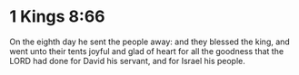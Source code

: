 # 1 Kings 8:66

On the eighth day he sent the people away: and they blessed the king, and went unto their tents joyful and glad of heart for all the goodness that the LORD had done for David his servant, and for Israel his people.